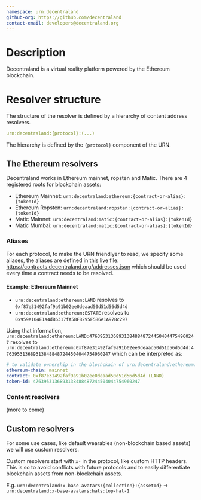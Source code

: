 ```yaml
---
namespace: urn:decentraland
github-org: https://github.com/decentraland
contact-email: developers@decentraland.org
---
```


# Description

Decentraland is a virtual reality platform powered by the Ethereum blockchain. 

# Resolver structure

The structure of the resolver is defined by a hierarchy of content address resolvers.

```yml
urn:decentraland:{protocol}:(...)
```

The hierarchy is defined by the `{protocol}` component of the URN.

## The Ethereum resolvers

Decentraland works in Ethereum mainnet, ropsten and Matic. There are 4 registered roots for blockchain assets:

- Ethereum Mainnet: `urn:decentraland:ethereum:{contract-or-alias}:{tokenId}`
- Ethereum Ropsten: `urn:decentraland:ropsten:{contract-or-alias}:{tokenId}`
- Matic Mainnet: `urn:decentraland:matic:{contract-or-alias}:{tokenId}`
- Matic Mumbai: `urn:decentraland:matic:{contract-or-alias}:{tokenId}`

### Aliases

For each protocol, to make the URN friendlyer to read, we specify some aliases, the aliases are defined in this live file: https://contracts.decentraland.org/addresses.json which should be used every time a contract needs to be resolved.

#### Example: Ethereum Mainnet

- `urn:decentraland:ethereum:LAND` resolves to `0xf87e31492faf9a91b02ee0deaad50d51d56d5d4d`
- `urn:decentraland:ethereum:ESTATE` resolves to `0x959e104E1a4dB6317fA58F8295F586e1A978c297`

Using that information, `urn:decentraland:ethereum:LAND:4763953136893138488487244504044754960247` resolves to `urn:decentraland:ethereum:0xf87e31492faf9a91b02ee0deaad50d51d56d5d4d:4763953136893138488487244504044754960247` which can be interpreted as:

```yml
# to validate ownership in the blochckain of urn:decentraland:ethereum:LAND:4763953136893138488487244504044754960247
ethereum-chain: mainnet
contract: 0xf87e31492faf9a91b02ee0deaad50d51d56d5d4d (LAND)
token-id: 4763953136893138488487244504044754960247
```

### Content resolvers

(more to come)

## Custom resolvers

For some use cases, like default wearables (non-blockchain based assets) we will use custom resolvers.

Custom resolvers start with `x-` in the protocol, like custom HTTP headers. This is so to avoid conflicts with future protocols and to easily differentiate blockchain assets from non-blockchain assets.

E.g. `urn:decentraland:x-base-avatars:{collection}:{assetId}` -> `urn:decentraland:x-base-avatars:hats:top-hat-1`
